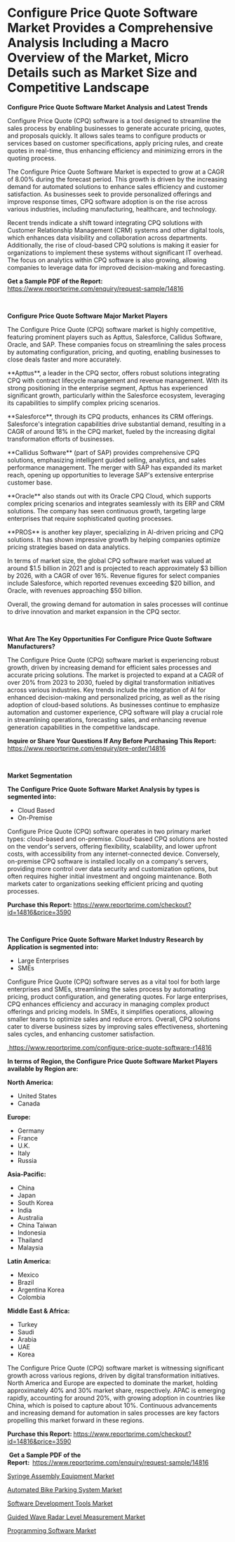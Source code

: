 <p><h1>Configure Price Quote Software Market Provides a Comprehensive Analysis Including a Macro Overview of the Market, Micro Details such as Market Size and Competitive Landscape</h1></p><p><strong>Configure Price Quote Software Market Analysis and Latest Trends</strong></p>
<p><p>Configure Price Quote (CPQ) software is a tool designed to streamline the sales process by enabling businesses to generate accurate pricing, quotes, and proposals quickly. It allows sales teams to configure products or services based on customer specifications, apply pricing rules, and create quotes in real-time, thus enhancing efficiency and minimizing errors in the quoting process.</p><p>The Configure Price Quote Software Market is expected to grow at a CAGR of 8.00% during the forecast period. This growth is driven by the increasing demand for automated solutions to enhance sales efficiency and customer satisfaction. As businesses seek to provide personalized offerings and improve response times, CPQ software adoption is on the rise across various industries, including manufacturing, healthcare, and technology.</p><p>Recent trends indicate a shift toward integrating CPQ solutions with Customer Relationship Management (CRM) systems and other digital tools, which enhances data visibility and collaboration across departments. Additionally, the rise of cloud-based CPQ solutions is making it easier for organizations to implement these systems without significant IT overhead. The focus on analytics within CPQ software is also growing, allowing companies to leverage data for improved decision-making and forecasting.</p></p>
<p><strong>Get a Sample PDF of the Report:&nbsp;</strong> <a href="https://www.reportprime.com/enquiry/request-sample/14816?utm_campaign=2290&utm_medium=2&utm_source=Github&utm_content=ia&utm_term=20032025&utm_id=configure-price-quote-software">https://www.reportprime.com/enquiry/request-sample/14816</a></p>
<p>&nbsp;</p>
<p><strong>Configure Price Quote Software Major Market Players</strong></p>
<p><p>The Configure Price Quote (CPQ) software market is highly competitive, featuring prominent players such as Apttus, Salesforce, Callidus Software, Oracle, and SAP. These companies focus on streamlining the sales process by automating configuration, pricing, and quoting, enabling businesses to close deals faster and more accurately.</p><p>**Apttus**, a leader in the CPQ sector, offers robust solutions integrating CPQ with contract lifecycle management and revenue management. With its strong positioning in the enterprise segment, Apttus has experienced significant growth, particularly within the Salesforce ecosystem, leveraging its capabilities to simplify complex pricing scenarios.</p><p>**Salesforce**, through its CPQ products, enhances its CRM offerings. Salesforce's integration capabilities drive substantial demand, resulting in a CAGR of around 18% in the CPQ market, fueled by the increasing digital transformation efforts of businesses.</p><p>**Callidus Software** (part of SAP) provides comprehensive CPQ solutions, emphasizing intelligent guided selling, analytics, and sales performance management. The merger with SAP has expanded its market reach, opening up opportunities to leverage SAP's extensive enterprise customer base.</p><p>**Oracle** also stands out with its Oracle CPQ Cloud, which supports complex pricing scenarios and integrates seamlessly with its ERP and CRM solutions. The company has seen continuous growth, targeting large enterprises that require sophisticated quoting processes.</p><p>**PROS** is another key player, specializing in AI-driven pricing and CPQ solutions. It has shown impressive growth by helping companies optimize pricing strategies based on data analytics.</p><p>In terms of market size, the global CPQ software market was valued at around $1.5 billion in 2021 and is projected to reach approximately $3 billion by 2026, with a CAGR of over 16%. Revenue figures for select companies include Salesforce, which reported revenues exceeding $20 billion, and Oracle, with revenues approaching $50 billion. </p><p>Overall, the growing demand for automation in sales processes will continue to drive innovation and market expansion in the CPQ sector.</p></p>
<p>&nbsp;</p>
<p><strong>What Are The Key Opportunities For Configure Price Quote Software Manufacturers?</strong></p>
<p><p>The Configure Price Quote (CPQ) software market is experiencing robust growth, driven by increasing demand for efficient sales processes and accurate pricing solutions. The market is projected to expand at a CAGR of over 20% from 2023 to 2030, fueled by digital transformation initiatives across various industries. Key trends include the integration of AI for enhanced decision-making and personalized pricing, as well as the rising adoption of cloud-based solutions. As businesses continue to emphasize automation and customer experience, CPQ software will play a crucial role in streamlining operations, forecasting sales, and enhancing revenue generation capabilities in the competitive landscape.</p></p>
<p><strong>Inquire or Share Your Questions If Any Before Purchasing This Report:</strong> <a href="https://www.reportprime.com/enquiry/pre-order/14816?utm_campaign=2290&utm_medium=2&utm_source=Github&utm_content=ia&utm_term=20032025&utm_id=configure-price-quote-software">https://www.reportprime.com/enquiry/pre-order/14816</a></p>
<p>&nbsp;</p>
<p><strong>Market Segmentation</strong></p>
<p><strong>The Configure Price Quote Software Market Analysis by types is segmented into:</strong></p>
<p><ul><li>Cloud Based</li><li>On-Premise</li></ul></p>
<p><p>Configure Price Quote (CPQ) software operates in two primary market types: cloud-based and on-premise. Cloud-based CPQ solutions are hosted on the vendor's servers, offering flexibility, scalability, and lower upfront costs, with accessibility from any internet-connected device. Conversely, on-premise CPQ software is installed locally on a company's servers, providing more control over data security and customization options, but often requires higher initial investment and ongoing maintenance. Both markets cater to organizations seeking efficient pricing and quoting processes.</p></p>
<p><strong>Purchase this Report:&nbsp;</strong><a href="https://www.reportprime.com/checkout?id=14816&price=3590&utm_campaign=2290&utm_medium=2&utm_source=Github&utm_content=ia&utm_term=20032025&utm_id=configure-price-quote-software">https://www.reportprime.com/checkout?id=14816&price=3590</a></p>
<p>&nbsp;</p>
<p><strong>The Configure Price Quote Software Market Industry Research by Application is segmented into:</strong></p>
<p><ul><li>Large Enterprises</li><li>SMEs</li></ul></p>
<p><p>Configure Price Quote (CPQ) software serves as a vital tool for both large enterprises and SMEs, streamlining the sales process by automating pricing, product configuration, and generating quotes. For large enterprises, CPQ enhances efficiency and accuracy in managing complex product offerings and pricing models. In SMEs, it simplifies operations, allowing smaller teams to optimize sales and reduce errors. Overall, CPQ solutions cater to diverse business sizes by improving sales effectiveness, shortening sales cycles, and enhancing customer satisfaction.</p></p>
<p><a href="https://www.reportprime.com/configure-price-quote-software-r14816?utm_campaign=2290&utm_medium=2&utm_source=Github&utm_content=ia&utm_term=20032025&utm_id=configure-price-quote-software">&nbsp;https://www.reportprime.com/configure-price-quote-software-r14816</a></p>
<p><strong>In terms of Region, the Configure Price Quote Software Market Players available by Region are:</strong></p>
<p>
    <p> <strong> North America: </strong>
        <ul>
            <li>United States</li>
            <li>Canada</li>
        </ul>
        </p> 
    <p> <strong> Europe: </strong>
        <ul>
            <li>Germany</li>
            <li>France</li>
            <li>U.K.</li>
            <li>Italy</li>
            <li>Russia</li>
        </ul>
        </p> 
    <p> <strong> Asia-Pacific: </strong>
        <ul>
            <li>China</li>
            <li>Japan</li>
            <li>South Korea</li>
            <li>India</li>
            <li>Australia</li>
            <li>China Taiwan</li>
            <li>Indonesia</li>
            <li>Thailand</li>
            <li>Malaysia</li>
        </ul>
        </p> 
    <p> <strong> Latin America: </strong>
        <ul>
            <li>Mexico</li>
            <li>Brazil</li>
            <li>Argentina Korea</li>
            <li>Colombia</li>
        </ul>
        </p> 
    <p> <strong> Middle East & Africa: </strong>
        <ul>
            <li>Turkey</li>
            <li>Saudi</li>
            <li>Arabia</li>
            <li>UAE</li>
            <li>Korea</li>
        </ul>
    </p>
    </p>
<p><p>The Configure Price Quote (CPQ) software market is witnessing significant growth across various regions, driven by digital transformation initiatives. North America and Europe are expected to dominate the market, holding approximately 40% and 30% market share, respectively. APAC is emerging rapidly, accounting for around 20%, with growing adoption in countries like China, which is poised to capture about 10%. Continuous advancements and increasing demand for automation in sales processes are key factors propelling this market forward in these regions.</p></p>
<p><strong>Purchase this Report: </strong><a href="https://www.reportprime.com/checkout?id=14816&price=3590&utm_campaign=2290&utm_medium=2&utm_source=Github&utm_content=ia&utm_term=20032025&utm_id=configure-price-quote-software">https://www.reportprime.com/checkout?id=14816&price=3590</a></p>
<p>&nbsp;<strong>Get a Sample PDF of the Report:&nbsp;&nbsp;</strong><a href="https://www.reportprime.com/enquiry/request-sample/14816?utm_campaign=2290&utm_medium=2&utm_source=Github&utm_content=ia&utm_term=20032025&utm_id=configure-price-quote-software">https://www.reportprime.com/enquiry/request-sample/14816</a></p>
<p><strong></strong></p>
<p><p><a href="https://www.linkedin.com/pulse/market-analysis-syringe-assembly-equipment-markets-14-srbqf?utm_campaign=2290&utm_medium=2&utm_source=Github&utm_content=ia&utm_term=20032025&utm_id=configure-price-quote-software">Syringe Assembly Equipment Market</a></p><p><a href="https://www.linkedin.com/pulse/automated-bike-parking-system-market-share-analysis-108-cagr-3x6sf?utm_campaign=2290&utm_medium=2&utm_source=Github&utm_content=ia&utm_term=20032025&utm_id=configure-price-quote-software">Automated Bike Parking System Market</a></p><p><a href="https://github.com/awwqamet/Market-Research-Report-List-1/blob/main/software-development-tools-market.md?utm_campaign=2290&utm_medium=2&utm_source=Github&utm_content=ia&utm_term=20032025&utm_id=configure-price-quote-software">Software Development Tools Market</a></p><p><a href="https://www.linkedin.com/pulse/projecting-growth-guided-wave-radar-level-measurementmarket-pcwkf?utm_campaign=2290&utm_medium=2&utm_source=Github&utm_content=ia&utm_term=20032025&utm_id=configure-price-quote-software">Guided Wave Radar Level Measurement Market</a></p><p><a href="https://github.com/stuwinawisa/Market-Research-Report-List-1/blob/main/programming-software-market.md?utm_campaign=2290&utm_medium=2&utm_source=Github&utm_content=ia&utm_term=20032025&utm_id=configure-price-quote-software">Programming Software Market</a></p></p>